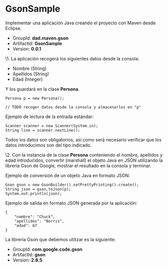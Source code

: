 # GsonSample
Implementar una aplicación Java creando el proyecto con Maven desde Eclipse.

- GroupId: **dad.maven.gson**
- ArtifactId: **GsonSample**
- Version: **0.0.1**

\1. La aplicación recogerá los siguientes datos desde la consola:

- Nombre (String)
- Apellidos (String)
- Edad (Integer)

Y los guardará en la clase **Persona**.

```
Persona p = new Persona();

// TODO recoger datos desde la consola y almacenarlos en "p" 
```

Ejemplo de lectura de la entrada estándar:

```
Scanner scanner = new Scanner(System.in);
String line = scanner.nextLine();
```

Todos los datos son obligatorios, así como será necesario verificar que los datos introducimos son del tipo indicado.

\2. Con la instancia de la clase **Persona** conteniendo el nombre, apellidos y edad introducidos, convertir (marshall) el objeto Java en JSON utilizando la librería Gson de Google, mostrar el resultado en la consola y terminar.

Ejemplo de conversión de un objeto Java en formato JSON:

```
Gson gson = new GsonBuilder().setPrettyPrinting().create();
String json = gson.toJson(p);
System.out.println(json);
```

Ejemplo de salida en formato JSON generada por la aplicación:

```
{
    "nombre": "Chuck",
    "apellidos": "Norris",
    "edad": 67
}
```

La librería Gson que debemos utilizar es la siguiente:

- GroupId: **com.google.code.gson**
- ArtifactId: **gson**
- Version: **2.8.5**
